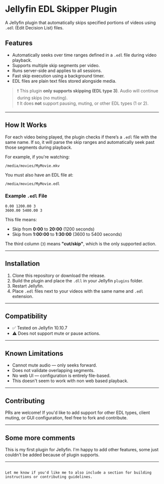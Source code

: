 # Jellyfin EDL Skipper Plugin

A Jellyfin plugin that automatically skips specified portions of videos using `.edl` (Edit Decision List) files.

## Features

- Automatically seeks over time ranges defined in a `.edl` file during video playback.
- Supports multiple skip segments per video.
- Runs server-side and applies to all sessions.
- Fast skip execution using a background timer.
- EDL files are plain text files stored alongside media.

> ❗ This plugin **only supports skipping (EDL type 3)**. Audio will continue during skips (no muting).  
> ❗ It does **not** support pausing, muting, or other EDL types (1 or 2).

---

## How It Works

For each video being played, the plugin checks if there’s a `.edl` file with the same name. If so, it will parse the skip ranges and automatically seek past those segments during playback.

For example, if you're watching:

```
/media/movies/MyMovie.mkv
```

You must also have an EDL file at:

```
/media/movies/MyMovie.edl
````

### Example `.edl` File

```text
0.00 1200.00 3
3600.00 5400.00 3
````

This file means:

* Skip from **0:00** to **20:00** (1200 seconds)
* Skip from **1:00:00** to **1:30:00** (3600 to 5400 seconds)

The third column (`3`) means **"cut/skip"**, which is the only supported action.

---

## Installation

1. Clone this repository or download the release.
2. Build the plugin and place the `.dll` in your Jellyfin `plugins` folder.
3. Restart Jellyfin.
4. Place `.edl` files next to your videos with the same name and `.edl` extension.

---

## Compatibility

* ✅ Tested on Jellyfin 10.10.7
* ⚠️ Does not support mute or pause actions.

---

## Known Limitations

* Cannot mute audio — only seeks forward.
* Does not validate overlapping segments.
* No web UI — configuration is entirely file-based.
* This doesn't seem to work with non web based playback.

---

## Contributing

PRs are welcome! If you'd like to add support for other EDL types, client muting, or GUI configuration, feel free to fork and contribute.

---

## Some more comments

This is my first plugin for Jellyfin. I'm happy to add other features, some just couldn't be added because of plugin supports.


---

```

Let me know if you'd like me to also include a section for building instructions or contributing guidelines.
```
